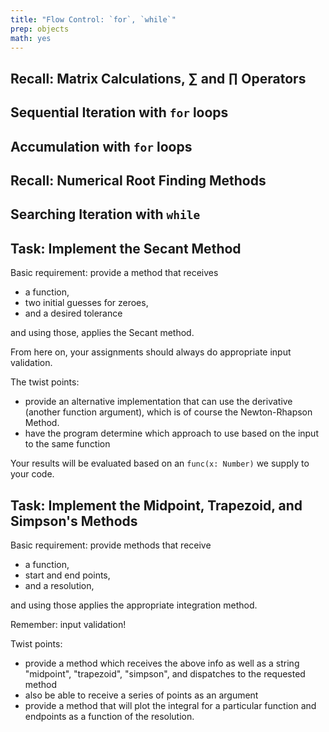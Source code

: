 ```yaml
---
title: "Flow Control: `for`, `while`"
prep: objects
math: yes
---
```


## Recall: Matrix Calculations, $\sum$ and $\prod$ Operators

## Sequential Iteration with `for` loops

## Accumulation with `for` loops

## Recall: Numerical Root Finding Methods

## Searching Iteration with `while`

## Task: Implement the Secant Method

Basic requirement: provide a method that receives

 - a function,
 - two initial guesses for zeroes,
 - and a desired tolerance

and using those, applies the Secant method.

From here on, your assignments should always do appropriate input validation.

The twist points:
 - provide an alternative implementation that can use the derivative (another function argument), which is of
course the Newton-Rhapson Method.
 - have the program determine which approach to use based on the input to the same
 function

Your results will be evaluated based on an `func(x: Number)` we supply to your code.

## Task: Implement the Midpoint, Trapezoid, and Simpson\'s Methods

Basic requirement: provide methods that receive

 - a function,
 - start and end points,
 - and a resolution,

and using those applies the appropriate integration method.

Remember: input validation!

Twist points:

 - provide a method which receives the above info as well as a string
 \"midpoint\", \"trapezoid\", \"simpson\", and dispatches to the requested method
 - also be able to receive a series of points as an argument
 - provide a method that will plot the integral for a particular function and endpoints
 as a function of the resolution.
